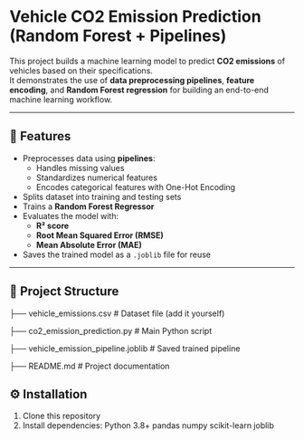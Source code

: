 # Vehicle CO2 Emission Prediction (Random Forest + Pipelines)

This project builds a machine learning model to predict **CO2 emissions** of vehicles based on their specifications.  
It demonstrates the use of **data preprocessing pipelines**, **feature encoding**, and **Random Forest regression** for building an end-to-end machine learning workflow.

---

## 🚀 Features
- Preprocesses data using **pipelines**:
  - Handles missing values
  - Standardizes numerical features
  - Encodes categorical features with One-Hot Encoding
- Splits dataset into training and testing sets
- Trains a **Random Forest Regressor**
- Evaluates the model with:
  - **R² score**
  - **Root Mean Squared Error (RMSE)**
  - **Mean Absolute Error (MAE)**
- Saves the trained model as a `.joblib` file for reuse

---

## 📂 Project Structure
├── vehicle_emissions.csv # Dataset file (add it yourself)

├── co2_emission_prediction.py # Main Python script

├── vehicle_emission_pipeline.joblib # Saved trained pipeline

├── README.md # Project documentation

## ⚙️ Installation
1. Clone this repository
2. Install dependencies:
    Python 3.8+
    pandas
    numpy
    scikit-learn
    joblib
